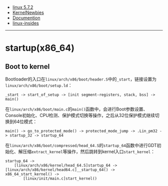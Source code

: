 
- [linux 5.7.2](https://git.kernel.org/)
- [KernelNewbies](https://kernelnewbies.org/)
- [Documention](https://www.kernel.org/doc/html/latest/)
- [linux-insides](https://github.com/0xAX/linux-insides/blob/master/SUMMARY.md)

---
# startup(x86_64)

## Boot to kernel

Bootloader的入口在`linux/arch/x86/boot/header.S`中的`_start`，链接设置为`linux/arch/x86/boot/setup.ld`：

```
_start -> start_of_setup -> [init segment-registers, stack, bss] -> main()
```

在`linux/arch/x86/boot/main.c`的`main()`函数中，会进行Boot参数设置、Console初始化、CPU检测、保护模式切换等操作，之后从32位保护模式继续切换到64位模式：

```
main() -> go_to_protected_mode() -> protected_mode_jump -> .Lin_pm32 -> startup_32 -> startup_64
```

在`linux/arch/x86/boot/compressed/head_64.S`的`startup_64`函数中进行GDT初始化、解压缩`extract_kernel`等操作，然后跳转到kernel入口`start_kernel`：

```
startup_64 ->
    [linux/arch/x86/kernel/head_64.S]startup_64 -> [linux/arch/x86/kernel/head64.c]__startup_64() -> x86_64_start_kernel() ->
        [linux/init/main.c]start_kernel()
```
